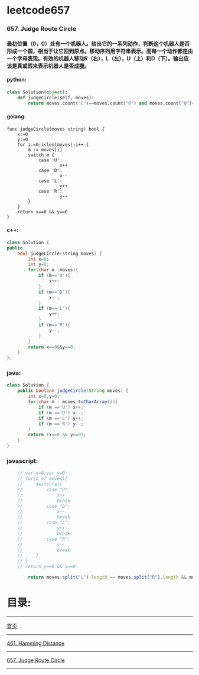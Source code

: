 # leetcode657

### 657. Judge Route Circle
#### 最初位置（0，0）处有一个机器人。给出它的一系列动作，判断这个机器人是否形成一个圆，相当于让它回到原点。移动序列用字符串表示。而每一个动作都是由一个字母表现。有效的机器人移动R（右），L（左），U（上）和D（下）。输出应该是真或假来表示机器人是否成圈。


#### python:

```python
class Solution(object):
    def judgeCircle(self, moves):
        return moves.count("L")==moves.count("R") and moves.count("U")==moves.count("D")
```

#### golang:
```golang
func judgeCircle(moves string) bool {
    x:=0
    y:=0
    for i:=0;i<len(moves);i++ {
        m := moves[i]
        switch m {
            case 'U':
                    x++
            case 'D':
                    x--
            case 'L':
                    y++
            case 'R':
                    y--
        }
    }
    return x==0 && y==0
}
```

#### c++:
```c++
class Solution {
public:
    bool judgeCircle(string moves) {
        int x=0;
        int y=0;
        for(char m :moves){
            if (m=='U'){
                x++;
            }
            if (m=='D'){
                x--;
            }
            if (m=='L'){
                y++;
            }
            if (m=='R'){
                y--;
            }
        }
        return x==0&&y==0;
    }
};
```

### java:
```java
class Solution {
    public boolean judgeCircle(String moves) {
        int x=0,y=0;
        for(char m : moves.toCharArray()){
            if (m =='U') x++;
            if (m =='D') x--;
            if (m =='L') y++;
            if (m =='R') y--;
        }
        return (x==0 && y==0);
    }
}
```




### javascript:
```javascript
    // var x=0;var y=0;
    // for(a of moves){
    //     switch(a){
    //         case "U":
    //             x++
    //             break
    //         case "D":
    //             x--
    //             break
    //         case "L":
    //             y++
    //             break
    //         case "R":
    //             y--
    //             break
    //     }
    // }
    // return y==0 && x==0

        return moves.split("L").length == moves.split("R").length && moves.split("U").length == moves.split("D").length;
```

# 目录:

---

[首页](./README.md)

---

[461. Hamming Distance ](./Hamming.md)

---

[657. Judge Route Circle ](./JudgeRouteCircle.md)

---